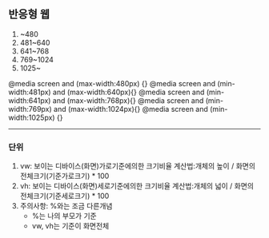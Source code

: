 ## 반응형 웹

1. ~480 
2. 481~640
3. 641~768
4. 769~1024
5. 1025~

@media screen and (max-width:480px) {}
@media screen and (min-width:481px) and (max-width:640px){}
@media screen and (min-width:641px) and (max-width:768px){}
@media screen and (min-width:769px) and (max-width:1024px){}
@media screen and (min-width:1025px) {}

___
### 단위
1. vw: 보이는 디바이스(화면)가로기준에의한 크기비율
	계산법:개체의 높이 / 화면의 전체크기(기준가로크기) * 100
2. vh: 보이는 디바이스(화면)세로기준에의한 크기비율
	계산법:개체의 넓이 / 화면의 전체크기(기준세로크기) * 100
3. 주의사항: %와는 조금 다른개념
	- %는 나의 부모가 기준
	- vw, vh는 기준이 화면전체








